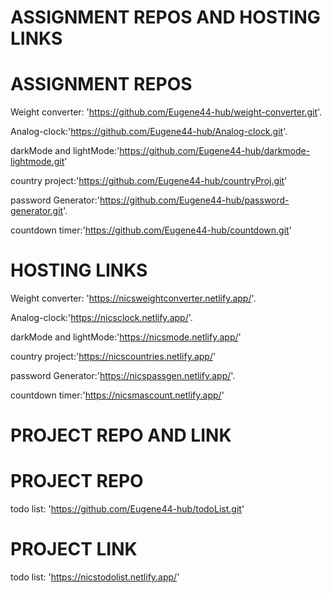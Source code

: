 # ASSIGNMENT REPOS AND HOSTING LINKS

# ASSIGNMENT REPOS

Weight converter: 'https://github.com/Eugene44-hub/weight-converter.git'.

Analog-clock:'https://github.com/Eugene44-hub/Analog-clock.git'.

darkMode and lightMode:'https://github.com/Eugene44-hub/darkmode-lightmode.git'

country project:'https://github.com/Eugene44-hub/countryProj.git'

password Generator:'https://github.com/Eugene44-hub/password-generator.git'.

countdown timer:'https://github.com/Eugene44-hub/countdown.git'

# HOSTING LINKS

Weight converter: 'https://nicsweightconverter.netlify.app/'.

Analog-clock:'https://nicsclock.netlify.app/'.

darkMode and lightMode:'https://nicsmode.netlify.app/'

country project:'https://nicscountries.netlify.app/'

password Generator:'https://nicspassgen.netlify.app/'.

countdown timer:'https://nicsmascount.netlify.app/'

# PROJECT REPO AND LINK

# PROJECT REPO
todo list: 'https://github.com/Eugene44-hub/todoList.git'

# PROJECT LINK

todo list: 'https://nicstodolist.netlify.app/'
<!--   -->
